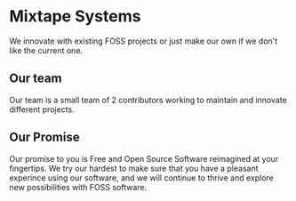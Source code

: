 # Mixtape Systems
We innovate with existing FOSS projects or just make our own if we don't like the current one.

## Our team
Our team is a small team of 2 contributors working to maintain and innovate different projects.

## Our Promise
Our promise to you is Free and Open Source Software reimagined at your fingertips. We try our hardest to make sure that you have a pleasant experince using our software, and we will continue to thrive and explore new possibilities with FOSS software.